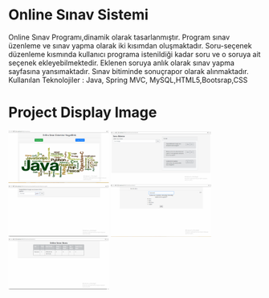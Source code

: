 # Online Sınav Sistemi

Online Sınav Programı,dinamik olarak tasarlanmıştır. Program sınav üzenleme ve sınav yapma olarak iki kısımdan oluşmaktadır. Soru-seçenek düzenleme kısmında kullanıcı programa istenildiği kadar soru ve o soruya ait seçenek ekleyebilmektedir. Eklenen soruya anlık olarak sınav yapma sayfasına yansımaktadır. Sınav bitiminde sonuçrapor olarak alınmaktadır. 
Kullanılan Teknolojiler : Java, Spring MVC, MySQL,HTML5,Bootsrap,CSS


# Project Display Image

<p>
<a href="https://github.com/ramazanisik/onlinesinav/blob/master/Ekran%20Goruntuleri/1.png" target="_blank">
<img src="https://github.com/ramazanisik/onlinesinav/blob/master/Ekran%20Goruntuleri/1.png" width="200" style="max-width:100%;"></a>
  
  <a href="https://github.com/ramazanisik/onlinesinav/blob/master/Ekran%20Goruntuleri/2.png" target="_blank">
<img src="https://github.com/ramazanisik/onlinesinav/blob/master/Ekran%20Goruntuleri/2.png" width="200" style="max-width:100%;"></a>

<a href="https://github.com/ramazanisik/onlinesinav/blob/master/Ekran%20Goruntuleri/3.png" target="_blank">
<img src="https://github.com/ramazanisik/onlinesinav/blob/master/Ekran%20Goruntuleri/3.png" width="200" style="max-width:100%;"></a>

<a href="https://github.com/ramazanisik/onlinesinav/blob/master/Ekran%20Goruntuleri/4.png" target="_blank">
<img src="https://github.com/ramazanisik/onlinesinav/blob/master/Ekran%20Goruntuleri/4.png" width="200" style="max-width:100%;"></a>

<a href="https://github.com/ramazanisik/onlinesinav/blob/master/Ekran%20Goruntuleri/5.png" target="_blank">
<img src="https://github.com/ramazanisik/onlinesinav/blob/master/Ekran%20Goruntuleri/5.png" width="200" style="max-width:100%;"></a>
